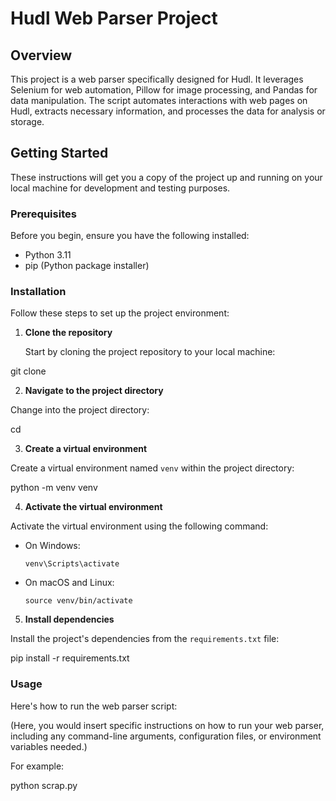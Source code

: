 # Hudl Web Parser Project

## Overview

This project is a web parser specifically designed for Hudl. It leverages Selenium for web automation, Pillow for image processing, and Pandas for data manipulation. The script automates interactions with web pages on Hudl, extracts necessary information, and processes the data for analysis or storage.

## Getting Started

These instructions will get you a copy of the project up and running on your local machine for development and testing purposes.

### Prerequisites

Before you begin, ensure you have the following installed:
- Python 3.11
- pip (Python package installer)

### Installation

Follow these steps to set up the project environment:

1. **Clone the repository**

   Start by cloning the project repository to your local machine:

git clone <repository-url>


2. **Navigate to the project directory**

Change into the project directory:

cd <project-directory>


3. **Create a virtual environment**

Create a virtual environment named `venv` within the project directory:

python -m venv venv


4. **Activate the virtual environment**

Activate the virtual environment using the following command:

- On Windows:

  ```
  venv\Scripts\activate
  ```

- On macOS and Linux:

  ```
  source venv/bin/activate
  ```

5. **Install dependencies**

Install the project's dependencies from the `requirements.txt` file:

pip install -r requirements.txt


### Usage

Here's how to run the web parser script:

(Here, you would insert specific instructions on how to run your web parser, including any command-line arguments, configuration files, or environment variables needed.)

For example:

python scrap.py

